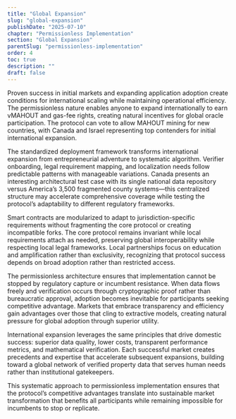```yaml
---
title: "Global Expansion"
slug: "global-expansion"
publishDate: "2025-07-10"
chapter: "Permissionless Implementation"
section: "Global Expansion"
parentSlug: "permissionless-implementation"
order: 4
toc: true
description: ""
draft: false
---
```


Proven success in initial markets and expanding application adoption create conditions for international scaling while maintaining operational efficiency. The permissionless nature enables anyone to expand internationally to earn vMAHOUT and gas-fee rights, creating natural incentives for global oracle participation. The protocol can vote to allow MAHOUT mining for new countries, with Canada and Israel representing top contenders for initial international expansion.

The standardized deployment framework transforms international expansion from entrepreneurial adventure to systematic algorithm. Verifier onboarding, legal requirement mapping, and localization needs follow predictable patterns with manageable variations. Canada presents an interesting architectural test case with its single national data repository versus America’s 3,500 fragmented county systems—this centralized structure may accelerate comprehensive coverage while testing the protocol’s adaptability to different regulatory frameworks.

Smart contracts are modularized to adapt to jurisdiction-specific requirements without fragmenting the core protocol or creating incompatible forks. The core protocol remains invariant while local requirements attach as needed, preserving global interoperability while respecting local legal frameworks. Local partnerships focus on education and amplification rather than exclusivity, recognizing that protocol success depends on broad adoption rather than restricted access.

The permissionless architecture ensures that implementation cannot be stopped by regulatory capture or incumbent resistance. When data flows freely and verification occurs through cryptographic proof rather than bureaucratic approval, adoption becomes inevitable for participants seeking competitive advantage. Markets that embrace transparency and efficiency gain advantages over those that cling to extractive models, creating natural pressure for global adoption through superior utility.

International expansion leverages the same principles that drive domestic success: superior data quality, lower costs, transparent performance metrics, and mathematical verification. Each successful market creates precedents and expertise that accelerate subsequent expansions, building toward a global network of verified property data that serves human needs rather than institutional gatekeepers.

This systematic approach to permissionless implementation ensures that the protocol’s competitive advantages translate into sustainable market transformation that benefits all participants while remaining impossible for incumbents to stop or replicate.
